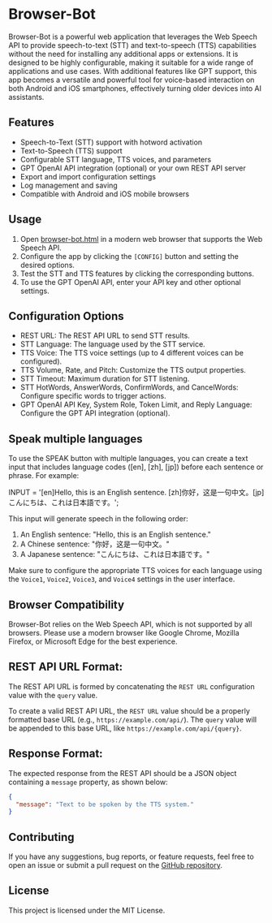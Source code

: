 # Browser-Bot

Browser-Bot is a powerful web application that leverages the Web Speech API to provide speech-to-text (STT) and text-to-speech (TTS) capabilities without the need for installing any additional apps or extensions. It is designed to be highly configurable, making it suitable for a wide range of applications and use cases. With additional features like GPT support, this app becomes a versatile and powerful tool for voice-based interaction on both Android and iOS smartphones, effectively turning older devices into AI assistants.

## Features

- Speech-to-Text (STT) support with hotword activation
- Text-to-Speech (TTS) support
- Configurable STT language, TTS voices, and parameters
- GPT OpenAI API integration (optional) or your own REST API server
- Export and import configuration settings
- Log management and saving
- Compatible with Android and iOS mobile browsers

## Usage

1. Open [browser-bot.html](https://johnson-yo.github.io/browser-bot.html) in a modern web browser that supports the Web Speech API.
2. Configure the app by clicking the `[CONFIG]` button and setting the desired options.
3. Test the STT and TTS features by clicking the corresponding buttons.
4. To use the GPT OpenAI API, enter your API key and other optional settings.

## Configuration Options

- REST URL: The REST API URL to send STT results.
- STT Language: The language used by the STT service.
- TTS Voice: The TTS voice settings (up to 4 different voices can be configured).
- TTS Volume, Rate, and Pitch: Customize the TTS output properties.
- STT Timeout: Maximum duration for STT listening.
- STT HotWords, AnswerWords, ConfirmWords, and CancelWords: Configure specific words to trigger actions.
- GPT OpenAI API Key, System Role, Token Limit, and Reply Language: Configure the GPT API integration (optional).

## Speak multiple languages

To use the SPEAK button with multiple languages, you can create a text input that includes language codes ([en], [zh], [jp]) before each sentence or phrase. For example:

INPUT = '[en]Hello, this is an English sentence. [zh]你好，这是一句中文。[jp]こんにちは、これは日本語です。';

This input will generate speech in the following order:

1. An English sentence: "Hello, this is an English sentence."
2. A Chinese sentence: "你好，这是一句中文。"
3. A Japanese sentence: "こんにちは、これは日本語です。"

Make sure to configure the appropriate TTS voices for each language using the `Voice1`, `Voice2`, `Voice3`, and `Voice4` settings in the user interface.

## Browser Compatibility

Browser-Bot relies on the Web Speech API, which is not supported by all browsers. Please use a modern browser like Google Chrome, Mozilla Firefox, or Microsoft Edge for the best experience.

## REST API URL Format:

The REST API URL is formed by concatenating the `REST URL` configuration value with the `query` value.

To create a valid REST API URL, the `REST URL` value should be a properly formatted base URL (e.g., `https://example.com/api/`). The `query` value will be appended to this base URL, like `https://example.com/api/{query}`.

## Response Format:

The expected response from the REST API should be a JSON object containing a `message` property, as shown below:

```json
{
  "message": "Text to be spoken by the TTS system."
}
```

## Contributing

If you have any suggestions, bug reports, or feature requests, feel free to open an issue or submit a pull request on the [GitHub repository](https://github.com/johnson-yo/johnson-yo.github.io).

## License

This project is licensed under the MIT License.
